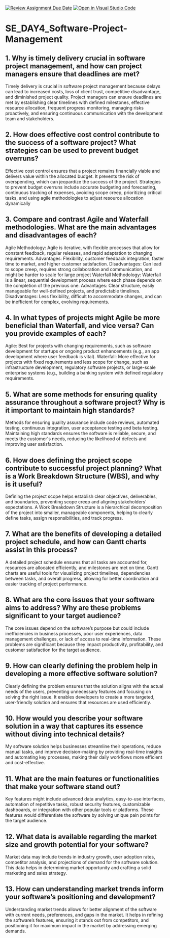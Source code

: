 [![Review Assignment Due Date](https://classroom.github.com/assets/deadline-readme-button-22041afd0340ce965d47ae6ef1cefeee28c7c493a6346c4f15d667ab976d596c.svg)](https://classroom.github.com/a/9pw6JKcu)
[![Open in Visual Studio Code](https://classroom.github.com/assets/open-in-vscode-2e0aaae1b6195c2367325f4f02e2d04e9abb55f0b24a779b69b11b9e10269abc.svg)](https://classroom.github.com/online_ide?assignment_repo_id=18472863&assignment_repo_type=AssignmentRepo)
# SE_DAY4_Software-Project-Management
## 1. Why is timely delivery crucial in software project management, and how can project managers ensure that deadlines are met?
  Timely delivery is crucial in software project management because delays can lead to increased costs, loss of client trust, competitive disadvantage, and diminished project quality. Project managers can ensure deadlines are met by establishing clear timelines with defined milestones, effective resource allocation, frequent progress monitoring, managing risks proactively, and ensuring continuous communication with the development team and stakeholders.

## 2. How does effective cost control contribute to the success of a software project? What strategies can be used to prevent budget overruns?
  Effective cost control ensures that a project remains financially viable and delivers value within the allocated budget. It prevents the risk of overspending, which can jeopardize the success of the project. Strategies to prevent budget overruns include accurate budgeting and forecasting, continuous tracking of expenses, avoiding scope creep, prioritizing critical tasks, and using agile methodologies to adjust resource allocation dynamically

## 3. Compare and contrast Agile and Waterfall methodologies. What are the main advantages and disadvantages of each?
  Agile Methodology: Agile is iterative, with flexible processes that allow for constant feedback, regular releases, and rapid adaptation to changing requirements.
    Advantages: Flexibility, customer feedback integration, faster time to market, and higher customer satisfaction.
    Disadvantages: Can lead to scope creep, requires strong collaboration and communication, and might be harder to scale for large project
  Waterfall Methodology: Waterfall is a linear, sequential development process where each phase depends on the completion of the previous one.
     Advantages: Clear structure, easily manageable for well-defined projects, and predictable timelines.
     Disadvantages: Less flexibility, difficult to accommodate changes, and can be inefficient for complex, evolving requirements.

## 4. In what types of projects might Agile be more beneficial than Waterfall, and vice versa? Can you provide examples of each?
  Agile: Best for projects with changing requirements, such as software development for startups or ongoing product enhancements (e.g., an app development where user feedback is vital).
 Waterfall: More effective for projects with fixed requirements and less scope for change, such as infrastructure development, regulatory software projects, or large-scale enterprise systems (e.g., building a banking system with defined regulatory requirements.

## 5. What are some methods for ensuring quality assurance throughout a software project? Why is it important to maintain high standards?
  Methods for ensuring quality assurance include code reviews, automated testing, continuous integration, user acceptance testing and beta testing. Maintaining high standards ensures the software is reliable, secure, and meets the customer's needs, reducing the likelihood of defects and improving user satisfaction.

## 6. How does defining the project scope contribute to successful project planning? What is a Work Breakdown Structure (WBS), and why is it useful?
  Defining the project scope helps establish clear objectives, deliverables, and boundaries, preventing scope creep and aligning stakeholders' expectations. A Work Breakdown Structure is a hierarchical decomposition of the project into smaller, manageable components, helping to clearly define tasks, assign responsibilities, and track progress.

## 7. What are the benefits of developing a detailed project schedule, and how can Gantt charts assist in this process?
  A detailed project schedule ensures that all tasks are accounted for, resources are allocated efficiently, and milestones are met on time. Gantt charts are useful tools for visualizing project timelines, dependencies between tasks, and overall progress, allowing for better coordination and easier tracking of project performance.
## 8. What are the core issues that your software aims to address? Why are these problems significant to your target audience?
   The core issues depend on the software’s purpose but could include inefficiencies in business processes, poor user experiences, data management challenges, or lack of access to real-time information. These problems are significant because they impact productivity, profitability, and customer satisfaction for the target audience.

## 9. How can clearly defining the problem help in developing a more effective software solution?
  Clearly defining the problem ensures that the solution aligns with the actual needs of the users, preventing unnecessary features and focusing on solving the right issue. It enables developers to create a more targeted, user-friendly solution and ensures that resources are used efficiently.
## 10. How would you describe your software solution in a way that captures its essence without diving into technical details?
   My software solution helps businesses streamline their operations, reduce manual tasks, and improve decision-making by providing real-time insights and automating key processes, making their daily workflows more efficient and cost-effective.
## 11. What are the main features or functionalities that make your software stand out?
   Key features might include advanced data analytics, easy-to-use interfaces, automation of repetitive tasks, robust security features, customizable dashboards, or integration with other popular tools or platforms. These features would differentiate the software by solving unique pain points for the target audience.

## 12. What data is available regarding the market size and growth potential for your software?
   Market data may include trends in industry growth, user adoption rates, competitor analysis, and projections of demand for the software solution. This data helps in determining market opportunity and crafting a solid marketing and sales strategy.

## 13. How can understanding market trends inform your software’s positioning and development?
   Understanding market trends allows for better alignment of the software with current needs, preferences, and gaps in the market. It helps in refining the software’s features, ensuring it stands out from competitors, and positioning it for maximum impact in the market by addressing emerging demands.
